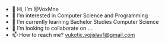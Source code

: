 - 👋 Hi, I’m @VoxMne
- 👀 I’m interested in Computer Science and Programming 
- 🌱 I’m currently learning Bachelor Studies Computer Science 
- 💞️ I’m looking to collaborate on ...
- 📫 How to reach me?  vukotic.vojislav1@gmail.com
